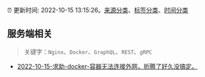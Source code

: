 :alarm_clock: 更新时间: 2022-10-15 13:15:26。[来源分类](../README.md)、[标签分类](../TAGS.md)、[时间分类](../TIMELINE.md)

## 服务端相关


> 关键字：`Nginx`、`Docker`、`GraphQL`、`REST`、`gRPC`



- [2022-10-15-求助-docker-容器无法连接外网，折腾了好久没搞定。](https://www.v2ex.com/t/887160) 